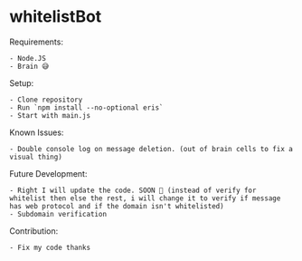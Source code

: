 # whitelistBot

Requirements:

    - Node.JS
    - Brain 😅

Setup:

    - Clone repository
    - Run `npm install --no-optional eris`
    - Start with main.js

Known Issues:

    - Double console log on message deletion. (out of brain cells to fix a visual thing)

Future Development:

    - Right I will update the code. SOON 👀 (instead of verify for whitelist then else the rest, i will change it to verify if message has web protocol and if the domain isn't whitelisted)
    - Subdomain verification

Contribution:

    - Fix my code thanks
